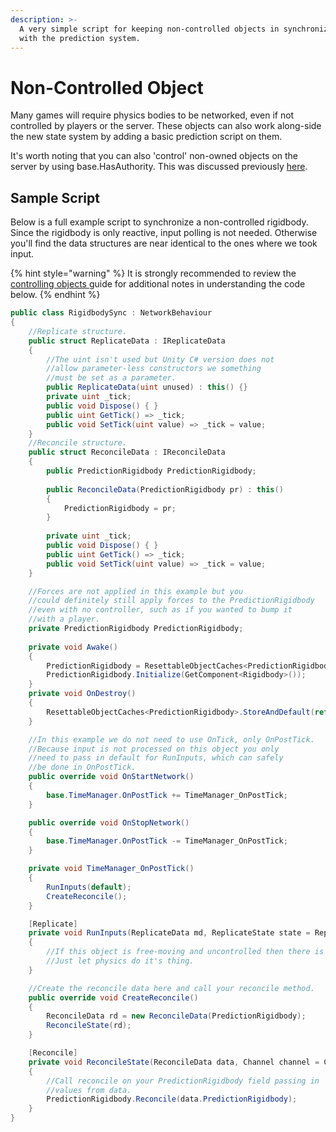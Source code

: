 ```yaml
---
description: >-
  A very simple script for keeping non-controlled objects in synchronization
  with the prediction system.
---
```


# Non-Controlled Object

Many games will require physics bodies to be networked, even if not controlled by players or the server. These objects can also work along-side the new state system by adding a basic prediction script on them.&#x20;

It's worth noting that you can also 'control' non-owned objects on the server by using base.HasAuthority. This was discussed previously [here](controlling-an-object.md).

## Sample Script

Below is a full example script to synchronize a non-controlled rigidbody. Since the rigidbody is only reactive, input polling is not needed. Otherwise you'll find the data structures are near identical to the ones where we took input.

{% hint style="warning" %}
It is strongly recommended to review the [controlling objects ](controlling-an-object.md)guide for additional notes in understanding the code below.
{% endhint %}

```csharp
public class RigidbodySync : NetworkBehaviour
{
    //Replicate structure.
    public struct ReplicateData : IReplicateData
    {
        //The uint isn't used but Unity C# version does not
        //allow parameter-less constructors we something
        //must be set as a parameter.
        public ReplicateData(uint unused) : this() {}
        private uint _tick;
        public void Dispose() { }
        public uint GetTick() => _tick;
        public void SetTick(uint value) => _tick = value;
    }
    //Reconcile structure.
    public struct ReconcileData : IReconcileData
    {
        public PredictionRigidbody PredictionRigidbody;
        
        public ReconcileData(PredictionRigidbody pr) : this()
        {
            PredictionRigidbody = pr;
        }
    
        private uint _tick;
        public void Dispose() { }
        public uint GetTick() => _tick;
        public void SetTick(uint value) => _tick = value;
    }

    //Forces are not applied in this example but you
    //could definitely still apply forces to the PredictionRigidbody
    //even with no controller, such as if you wanted to bump it
    //with a player.
    private PredictionRigidbody PredictionRigidbody;
    
    private void Awake()
    {
        PredictionRigidbody = ResettableObjectCaches<PredictionRigidbody>.Retrieve();
        PredictionRigidbody.Initialize(GetComponent<Rigidbody>());
    }
    private void OnDestroy()
    {
        ResettableObjectCaches<PredictionRigidbody>.StoreAndDefault(ref PredictionRigidbody);
    }

    //In this example we do not need to use OnTick, only OnPostTick.
    //Because input is not processed on this object you only
    //need to pass in default for RunInputs, which can safely
    //be done in OnPostTick.
    public override void OnStartNetwork()
    {
        base.TimeManager.OnPostTick += TimeManager_OnPostTick;
    }

    public override void OnStopNetwork()
    {
        base.TimeManager.OnPostTick -= TimeManager_OnPostTick;
    }

    private void TimeManager_OnPostTick()
    {
        RunInputs(default);
        CreateReconcile();
    }

    [Replicate]
    private void RunInputs(ReplicateData md, ReplicateState state = ReplicateState.Invalid, Channel channel = Channel.Unreliable)
    {
        //If this object is free-moving and uncontrolled then there is no logic.
        //Just let physics do it's thing.	
    }

    //Create the reconcile data here and call your reconcile method.
    public override void CreateReconcile()
    {
        ReconcileData rd = new ReconcileData(PredictionRigidbody);
        ReconcileState(rd);
    }

    [Reconcile]
    private void ReconcileState(ReconcileData data, Channel channel = Channel.Unreliable)
    {
        //Call reconcile on your PredictionRigidbody field passing in
        //values from data.
        PredictionRigidbody.Reconcile(data.PredictionRigidbody);
    }
}
```
